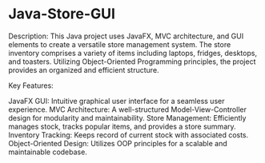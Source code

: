 # Java-Store-GUI

Description:
This Java project uses JavaFX, MVC architecture, and GUI elements to create a versatile store management system. The store inventory comprises a variety of items including laptops, fridges, desktops, and toasters. Utilizing Object-Oriented Programming principles, the project provides an organized and efficient structure.

Key Features:

JavaFX GUI: Intuitive graphical user interface for a seamless user experience.
MVC Architecture: A well-structured Model-View-Controller design for modularity and maintainability.
Store Management: Efficiently manages stock, tracks popular items, and provides a store summary.
Inventory Tracking: Keeps record of current stock with associated costs.
Object-Oriented Design: Utilizes OOP principles for a scalable and maintainable codebase.

